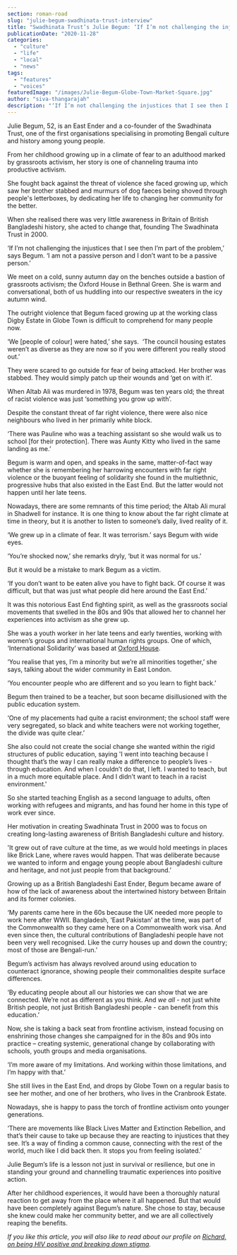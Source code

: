 ```yaml
---
section: roman-road
slug: "julie-begum-swadhinata-trust-interview"
title: "Swadhinata Trust’s Julie Begum: ‘If I’m not challenging the injustice I see, I’m part of the problem.’"
publicationDate: "2020-11-28"
categories: 
  - "culture"
  - "life"
  - "local"
  - "news"
tags: 
  - "features"
  - "voices"
featuredImage: "/images/Julie-Begum-Globe-Town-Market-Square.jpg"
author: "siva-thangarajah"
description: "‘If I’m not challenging the injustices that I see then I’m part of the problem,’ says Begum. ‘I am not a passive person and I don’t want to be a passive person.’"
---
```


Julie Begum, 52, is an East Ender and a co-founder of the Swadhinata Trust, one of the first organisations specialising in promoting Bengali culture and history among young people. 

From her childhood growing up in a climate of fear to an adulthood marked by grassroots activism, her story is one of channeling trauma into productive activism. 

She fought back against the threat of violence she faced growing up, which saw her brother stabbed and murmurs of dog faeces being shoved through people's letterboxes, by dedicating her life to changing her community for the better. 

When she realised there was very little awareness in Britain of British Bangladeshi history, she acted to change that, founding The Swadhinata Trust in 2000. 

‘If I’m not challenging the injustices that I see then I’m part of the problem,’ says Begum. ‘I am not a passive person and I don’t want to be a passive person.’

We meet on a cold, sunny autumn day on the benches outside a bastion of grassroots activism; the Oxford House in Bethnal Green. She is warm and conversational, both of us huddling into our respective sweaters in the icy autumn wind. 

The outright violence that Begum faced growing up at the working class Digby Estate in Globe Town is difficult to comprehend for many people now.  

‘We \[people of colour\] were hated,’ she says.  ‘The council housing estates weren’t as diverse as they are now so if you were different you really stood out.’

They were scared to go outside for fear of being attacked. Her brother was stabbed. They would simply patch up their wounds and ‘get on with it’. 

When Altab Ali was murdered in 1978, Begum was ten years old; the threat of racist violence was just ‘something you grow up with’. 

Despite the constant threat of far right violence, there were also nice neighbours who lived in her primarily white block.

‘There was Pauline who was a teaching assistant so she would walk us to school \[for their protection\]. There was Aunty Kitty who lived in the same landing as me.’

Begum is warm and open, and speaks in the same, matter-of-fact way whether she is remembering her harrowing encounters with far right violence or the buoyant feeling of solidarity she found in the multiethnic, progressive hubs that also existed in the East End. But the latter would not happen until her late teens. 

Nowadays, there are some remnants of this time period; the Altab Ali mural in Shadwell for instance. It is one thing to know about the far right climate at time in theory, but it is another to listen to someone’s daily, lived reality of it.

‘We grew up in a climate of fear. It was terrorism.’ says Begum with wide eyes. 

‘You’re shocked now,’ she remarks dryly, ‘but it was normal for us.’

But it would be a mistake to mark Begum as a victim.

‘If you don’t want to be eaten alive you have to fight back. Of course it was difficult, but that was just what people did here around the East End.’

It was this notorious East End fighting spirit, as well as the grassroots social movements that swelled in the 80s and 90s that allowed her to channel her experiences into activism as she grew up. 

She was a youth worker in her late teens and early twenties, working with women’s groups and international human rights groups. One of which, ‘International Solidarity’ was based at [Oxford House](https://romanroadlondon.com/oxford-house-bethnal-green/).

‘You realise that yes, I’m a minority but we’re all minorities together,’ she says, talking about the wider community in East London. 

‘You encounter people who are different and so you learn to fight back.’ 

Begum then trained to be a teacher, but soon became disillusioned with the public education system. 

‘One of my placements had quite a racist environment; the school staff were very segregated, so black and white teachers were not working together, the divide was quite clear.’

She also could not create the social change she wanted within the rigid structures of public education, saying 'I went into teaching because I thought that’s the way I can really make a difference to people’s lives - through education. And when I couldn’t do that, I left. I wanted to teach, but in a much more equitable place. And I didn’t want to teach in a racist environment.'

So she started teaching English as a second language to adults, often working with refugees and migrants, and has found her home in this type of work ever since.

Her motivation in creating Swadhinata Trust in 2000 was to focus on creating long-lasting awareness of British Bangladeshi culture and history. 

'It grew out of rave culture at the time, as we would hold meetings in places like Brick Lane, where raves would happen. That was deliberate because we wanted to inform and engage young people about Bangladeshi culture and heritage, and not just people from that background.’

Growing up as a British Bangladeshi East Ender, Begum became aware of how of the lack of awareness about the intertwined history between Britain and its former colonies. 

‘My parents came here in the 60s because the UK needed more people to work here after WWII. Bangladesh, ‘East Pakistan’ at the time, was part of the Commonwealth so they came here on a Commonwealth work visa. And even since then, the cultural contributions of Bangladeshi people have not been very well recognised. Like the curry houses up and down the country; most of those are Bengali-run.’ 

Begum’s activism has always revolved around using education to counteract ignorance, showing people their commonalities despite surface differences. 

‘By educating people about all our histories we can show that we are connected. We’re not as different as you think. And _we all_ - not just white British people, not just British Bangladeshi people - can benefit from this education.’

Now, she is taking a back seat from frontline activism, instead focusing on enshrining those changes she campaigned for in the 80s and 90s into practice – creating systemic, generational change by collaborating with schools, youth groups and media organisations. 

‘I’m more aware of my limitations. And working within those limitations, and I’m happy with that.’

She still lives in the East End, and drops by Globe Town on a regular basis to see her mother, and one of her brothers, who lives in the Cranbrook Estate. 

Nowadays, she is happy to pass the torch of frontline activism onto younger generations. 

‘There are movements like Black Lives Matter and Extinction Rebellion, and that’s their cause to take up because they are reacting to injustices that they see. It’s a way of finding a common cause, connecting with the rest of the world, much like I did back then. It stops you from feeling isolated.’

Julie Begum’s life is a lesson not just in survival or resilience, but one in standing your ground and channelling traumatic experiences into positive action.

After her childhood experiences, it would have been a thoroughly natural reaction to get away from the place where it all happened. But that would have been completely against Begum’s nature. She chose to stay, because she knew could make her community better, and we are all collectively reaping the benefits. 

_If you like this article, you will also like to read about our profile on [Richard, on being HIV positive and breaking down stigma](https://romanroadlondon.com/hiv-positive-east-interview-richard/)_.
